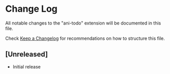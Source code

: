 # Change Log

All notable changes to the "ani-todo" extension will be documented in this file.

Check [Keep a Changelog](http://keepachangelog.com/) for recommendations on how to structure this file.

## [Unreleased]

- Initial release